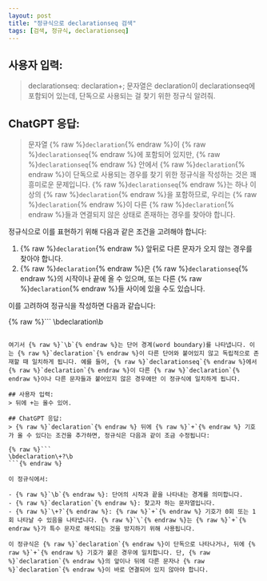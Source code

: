 ```yaml
---
layout: post
title: "정규식으로 declarationseq 검색"
tags: [검색, 정규식, declarationseq]
---
```


## 사용자 입력:
> declarationseq: declaration+;  문자열은 declaration이 declarationseq에 포함되어 있는데, 단독으로 사용되는 걸 찾기 위한 정규식 알려줘.

## ChatGPT 응답:
> 문자열 {% raw %}`declaration`{% endraw %}이 {% raw %}`declarationseq`{% endraw %}에 포함되어 있지만, {% raw %}`declarationseq`{% endraw %} 안에서 {% raw %}`declaration`{% endraw %}이 단독으로 사용되는 경우를 찾기 위한 정규식을 작성하는 것은 꽤 흥미로운 문제입니다. {% raw %}`declarationseq`{% endraw %}는 하나 이상의 {% raw %}`declaration`{% endraw %}을 포함하므로, 우리는 {% raw %}`declaration`{% endraw %}이 다른 {% raw %}`declaration`{% endraw %}들과 연결되지 않은 상태로 존재하는 경우를 찾아야 합니다.

정규식으로 이를 표현하기 위해 다음과 같은 조건을 고려해야 합니다:

1. {% raw %}`declaration`{% endraw %} 앞뒤로 다른 문자가 오지 않는 경우를 찾아야 합니다.
2. {% raw %}`declaration`{% endraw %}은 {% raw %}`declarationseq`{% endraw %}의 시작이나 끝에 올 수 있으며, 또는 다른 {% raw %}`declaration`{% endraw %}들 사이에 있을 수도 있습니다.

이를 고려하여 정규식을 작성하면 다음과 같습니다:

{% raw %}```
\bdeclaration\b
```{% endraw %}

여기서 {% raw %}`\b`{% endraw %}는 단어 경계(word boundary)를 나타냅니다. 이는 {% raw %}`declaration`{% endraw %}이 다른 단어와 붙어있지 않고 독립적으로 존재할 때 일치하게 됩니다. 예를 들어, {% raw %}`declarationseq`{% endraw %}에서 {% raw %}`declaration`{% endraw %}이 다른 {% raw %}`declaration`{% endraw %}이나 다른 문자들과 붙어있지 않은 경우에만 이 정규식에 일치하게 됩니다.

## 사용자 입력:
> 뒤에 +는 올수 있어.

## ChatGPT 응답:
> {% raw %}`declaration`{% endraw %} 뒤에 {% raw %}`+`{% endraw %} 기호가 올 수 있다는 조건을 추가하면, 정규식은 다음과 같이 조금 수정됩니다:

{% raw %}```
\bdeclaration\+?\b
```{% endraw %}

이 정규식에서:

- {% raw %}`\b`{% endraw %}: 단어의 시작과 끝을 나타내는 경계를 의미합니다.
- {% raw %}`declaration`{% endraw %}: 찾고자 하는 문자열입니다.
- {% raw %}`\+?`{% endraw %}: {% raw %}`+`{% endraw %} 기호가 0회 또는 1회 나타날 수 있음을 나타냅니다. {% raw %}`\`{% endraw %}는 {% raw %}`+`{% endraw %}가 특수 문자로 해석되는 것을 방지하기 위해 사용됩니다.

이 정규식은 {% raw %}`declaration`{% endraw %}이 단독으로 나타나거나, 뒤에 {% raw %}`+`{% endraw %} 기호가 붙은 경우에 일치합니다. 단, {% raw %}`declaration`{% endraw %}의 앞이나 뒤에 다른 문자나 {% raw %}`declaration`{% endraw %}이 바로 연결되어 있지 않아야 합니다.

